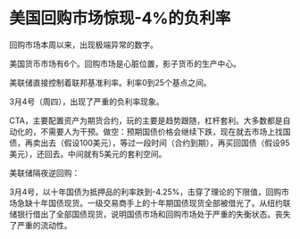 # 美国回购市场惊现-4%的负利率

回购市场本周以来，出现极端异常的数字。

美国货币市场有6个。回购市场是心脏位置，影子货币的生产中心。

美联储直接控制着联邦基准利率。利率0到25个基点之间。

3月4号（周四），出现了严重的负利率现象。

CTA，主要配置资产为期货合约，玩的主要是趋势跟随，杠杆套利。大多数都是自动化的，不需要人为干预。做空：预期国债价格会继续下跌，现在就去市场上找国债，再卖出去（假设100美元），等过一段时间（合约到期），再买回国债（假设95美元），还回去。中间就有5美元的套利空间。

美联储隔夜逆回购：

3月4号，以十年国债为抵押品的利率跌到-4.25%，击穿了理论的下限值，回购市场急缺十年国债现货。一级交易商手上的十年期国债现货全部被借光了。从纽约联储银行借出了全部国债现货，说明国债市场和回购市场处于严重的失衡状态。丧失了严重的流动性。

